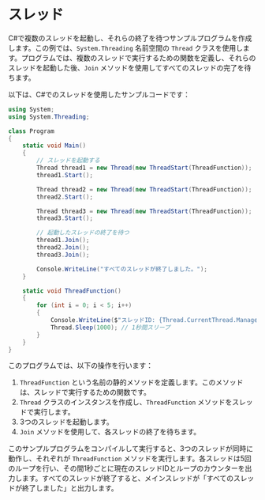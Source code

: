 # スレッド

C#で複数のスレッドを起動し、それらの終了を待つサンプルプログラムを作成します。この例では、`System.Threading` 名前空間の `Thread` クラスを使用します。プログラムでは、複数のスレッドで実行するための関数を定義し、それらのスレッドを起動した後、`Join` メソッドを使用してすべてのスレッドの完了を待ちます。

以下は、C#でのスレッドを使用したサンプルコードです：

```csharp
using System;
using System.Threading;

class Program
{
	static void Main()
	{
		// スレッドを起動する
		Thread thread1 = new Thread(new ThreadStart(ThreadFunction));
		thread1.Start();

		Thread thread2 = new Thread(new ThreadStart(ThreadFunction));
		thread2.Start();

		Thread thread3 = new Thread(new ThreadStart(ThreadFunction));
		thread3.Start();

		// 起動したスレッドの終了を待つ
		thread1.Join();
		thread2.Join();
		thread3.Join();

		Console.WriteLine("すべてのスレッドが終了しました。");
	}

	static void ThreadFunction()
	{
		for (int i = 0; i < 5; i++)
		{
			Console.WriteLine($"スレッドID: {Thread.CurrentThread.ManagedThreadId} - {i}");
			Thread.Sleep(1000); // 1秒間スリープ
		}
	}
}
```

このプログラムでは、以下の操作を行います：

1. `ThreadFunction` という名前の静的メソッドを定義します。このメソッドは、スレッドで実行するための関数です。
2. `Thread` クラスのインスタンスを作成し、`ThreadFunction` メソッドをスレッドで実行します。
3. 3つのスレッドを起動します。
4. `Join` メソッドを使用して、各スレッドの終了を待ちます。

このサンプルプログラムをコンパイルして実行すると、3つのスレッドが同時に動作し、それぞれが `ThreadFunction` メソッドを実行します。各スレッドは5回のループを行い、その間1秒ごとに現在のスレッドIDとループのカウンターを出力します。すべてのスレッドが終了すると、メインスレッドが「すべてのスレッドが終了しました」と出力します。
